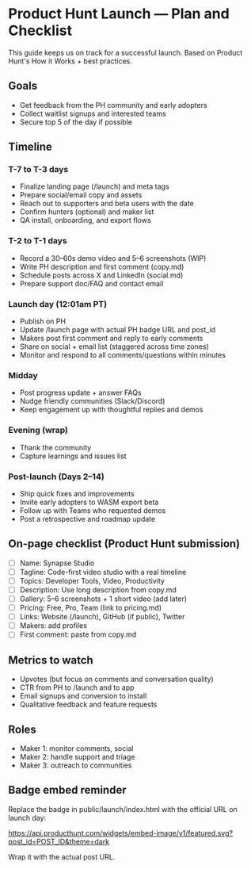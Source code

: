 # Product Hunt Launch — Plan and Checklist

This guide keeps us on track for a successful launch. Based on Product Hunt's How it Works + best practices.

## Goals

- Get feedback from the PH community and early adopters
- Collect waitlist signups and interested teams
- Secure top 5 of the day if possible

## Timeline

### T-7 to T-3 days

- Finalize landing page (/launch) and meta tags
- Prepare social/email copy and assets
- Reach out to supporters and beta users with the date
- Confirm hunters (optional) and maker list
- QA install, onboarding, and export flows

### T-2 to T-1 days

- Record a 30–60s demo video and 5–6 screenshots (WIP)
- Write PH description and first comment (copy.md)
- Schedule posts across X and LinkedIn (social.md)
- Prepare support doc/FAQ and contact email

### Launch day (12:01am PT)

- Publish on PH
- Update /launch page with actual PH badge URL and post_id
- Makers post first comment and reply to early comments
- Share on social + email list (staggered across time zones)
- Monitor and respond to all comments/questions within minutes

### Midday

- Post progress update + answer FAQs
- Nudge friendly communities (Slack/Discord)
- Keep engagement up with thoughtful replies and demos

### Evening (wrap)

- Thank the community
- Capture learnings and issues list

### Post-launch (Days 2–14)

- Ship quick fixes and improvements
- Invite early adopters to WASM export beta
- Follow up with Teams who requested demos
- Post a retrospective and roadmap update

## On-page checklist (Product Hunt submission)

- [ ] Name: Synapse Studio
- [ ] Tagline: Code-first video studio with a real timeline
- [ ] Topics: Developer Tools, Video, Productivity
- [ ] Description: Use long description from copy.md
- [ ] Gallery: 5–6 screenshots + 1 short video (add later)
- [ ] Pricing: Free, Pro, Team (link to pricing.md)
- [ ] Links: Website (/launch), GitHub (if public), Twitter
- [ ] Makers: add profiles
- [ ] First comment: paste from copy.md

## Metrics to watch

- Upvotes (but focus on comments and conversation quality)
- CTR from PH to /launch and to app
- Email signups and conversion to install
- Qualitative feedback and feature requests

## Roles

- Maker 1: monitor comments, social
- Maker 2: handle support and triage
- Maker 3: outreach to communities

## Badge embed reminder

Replace the badge in public/launch/index.html with the official URL on launch day:

https://api.producthunt.com/widgets/embed-image/v1/featured.svg?post_id=POST_ID&theme=dark

Wrap it with the actual post URL.
